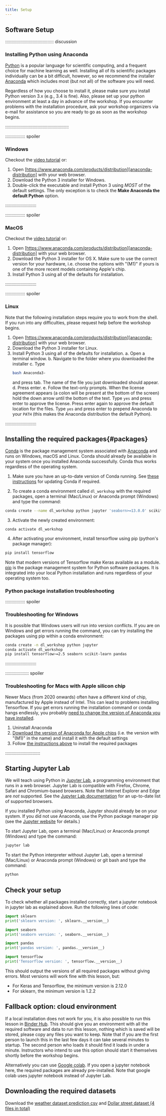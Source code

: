 ```yaml
---
title: Setup
---
```

## Software Setup

::::::::::::::::::::::::::::::::::::::: discussion

### Installing Python using Anaconda

[Python][python] is a popular language for scientific computing, and a frequent choice
for machine learning as well. Installing all of its scientific packages
individually can be a bit difficult, however, so we recommend the installer [Anaconda][anaconda]
which includes most (but not all) of the software you will need.

Regardless of how you choose to install it, please make sure you install Python
version 3.x (e.g., 3.4 is fine). Also, please set up your python environment at
least a day in advance of the workshop.  If you encounter problems with the
installation procedure, ask your workshop organizers via e-mail for assistance so
you are ready to go as soon as the workshop begins.

:::::::::::::::::::::::::::::::::::::::::::::::::::

:::::::::::::::: spoiler

### Windows

Checkout the [video tutorial][video-windows] or:

1. Open [https://www.anaconda.com/products/distribution][anaconda-distribution]
with your web browser.
2. Download the Python 3 installer for Windows.
3. Double-click the executable and install Python 3 using _MOST_ of the
   default settings. The only exception is to check the
   **Make Anaconda the default Python** option.

:::::::::::::::::::::::::

:::::::::::::::: spoiler

### MacOS

Checkout the [video tutorial][video-mac] or:

1. Open [https://www.anaconda.com/products/distribution][anaconda-distribution]
   with your web browser.
2. Download the Python 3 installer for OS X.
   Make sure to use the correct version for your hardware, 
   i.e. choose the options with "(M1)" if yours is one of the more recent models
   containing Apple's chip.
3. Install Python 3 using all of the defaults for installation.

:::::::::::::::::::::::::


:::::::::::::::: spoiler

### Linux

Note that the following installation steps require you to work from the shell.
If you run into any difficulties, please request help before the workshop begins.

1.  Open [https://www.anaconda.com/products/distribution][anaconda-distribution] with your web browser.
2.  Download the Python 3 installer for Linux.
3.  Install Python 3 using all of the defaults for installation.
    a.  Open a terminal window.
    b.  Navigate to the folder where you downloaded the installer
    c.  Type
    ```bash
    bash Anaconda3-
    ```
    and press tab.  The name of the file you just downloaded should appear.
    d.  Press enter.
    e.  Follow the text-only prompts.  When the license agreement appears (a colon
        will be present at the bottom of the screen) hold the down arrow until the
        bottom of the text. Type `yes` and press enter to approve the license. Press
        enter again to approve the default location for the files. Type `yes` and
        press enter to prepend Anaconda to your `PATH` (this makes the Anaconda
        distribution the default Python).

:::::::::::::::::::::::::

## Installing the required packages{#packages}

[Conda](https://docs.conda.io/projects/conda/en/latest/) is the package management system associated with [Anaconda](https://anaconda.org) and runs on Windows, macOS and Linux.
Conda should already be available in your system once you installed Anaconda successfully. Conda thus works regardless of the operating system.

1. Make sure you have an up-to-date version of Conda running.
See [these instructions](https://docs.anaconda.com/anaconda/install/update-version/) for updating Conda if required.

2. To create a conda environment called `dl_workshop` with the required packages, open a terminal (Mac/Linux) or Anaconda prompt (Windows) and type the command:
```bash
conda create --name dl_workshop python jupyter 'seaborn>=13.0.0' scikit-learn pandas
```

3. Activate the newly created environment:
```
conda activate dl_workshop
```

4. After activating your environment, install tensorflow using pip (python's package manager):
```bash
pip install tensorflow
```
Note that modern versions of Tensorflow make Keras available as a module. [pip](https://pip.pypa.io/en/stable/) is the package management system for Python software packages. It is integrated into your local Python installation and runs regardless of your operating system too.

### Python package installation troubleshooting

:::::::::::::::: spoiler

### Troubleshooting for Windows
It is possible that Windows users will run into version conflicts. If you are on Windows and get
errors running the command, you can try installing the packages using pip within a conda environment:

```bash
conda create -n dl_workshop python jupyter
conda activate dl_workshop
pip install tensorflow>=2.5 seaborn scikit-learn pandas
```

:::::::::::::::::::::::::

::::::::::::::::::: spoiler

### Troubleshooting for Macs with Apple silicon chip
Newer Macs (from 2020 onwards) often have a different kind of chip, manufactured by Apple instead of Intel.
This can lead to problems installing Tensorflow.
If you get errors running the installation command or conda hangs endlessly,
you probably [need to change the version of Anaconda you have installed](https://www.youtube.com/watch?v=BEUU-icPg78).

1. Uninstall Anaconda
2. [Download the version of Anaconda for Apple chips][anaconda-distribution] (i.e. the version with "(M1)" in the name)
   and install it with the default settings
3. Follow [the instructions above](#packages) to install the required packages

::::::::::::::::::::::::::::

## Starting Jupyter Lab

We will teach using Python in [Jupyter Lab][jupyter], a programming environment that runs in a web browser.
Jupyter Lab is compatible with Firefox, Chrome, Safari and Chromium-based browsers.
Note that Internet Explorer and Edge are *not* supported.
See the [Jupyter Lab documentation](https://jupyterlab.readthedocs.io/en/latest/getting_started/accessibility.html#compatibility-with-browsers-and-assistive-technology) for an up-to-date list of supported browsers.

If you installed Python using Anaconda, Jupyter should already be on your system. If
you did not use Anaconda, use the Python package manager pip
(see the [Jupyter website][jupyter-install] for details.)

To start Jupyter Lab, open a terminal (Mac/Linux) or Anaconda prompt (Windows) and type the command:

```bash
jupyter lab
```

To start the Python interpreter without Jupyter Lab, open a terminal (Mac/Linux) or Anaconda prompt (Windows)
or git bash and type the command:

```bash
python
```

## Check your setup
To check whether all packages installed correctly, start a jupyter notebook in jupyter lab as
explained above. Run the following lines of code:
```python
import sklearn
print('sklearn version: ', sklearn.__version__)

import seaborn
print('seaborn version: ', seaborn.__version__)

import pandas
print('pandas version: ', pandas.__version__)

import tensorflow
print('Tensorflow version: ', tensorflow.__version__)
```

This should output the versions of all required packages without giving errors.
Most versions will work fine with this lesson, but:
- For Keras and Tensorflow, the minimum version is 2.12.0
- For sklearn, the minimum version is 1.2.2

## Fallback option: cloud environment
If a local installation does not work for you, it is also possible to run this lesson in [Binder Hub](https://mybinder.org/v2/gh/carpentries-incubator/deep-learning-intro/scaffolds). This should give you an environment with all the required software and data to run this lesson, nothing which is saved will be stored, please copy any files you want to keep. Note that if you are the first person to launch this in the last few days it can take several minutes to startup. The second person who loads it should find it loads in under a minute. Instructors who intend to use this option should start it themselves shortly before the workshop begins.

Alternatively you can use [Google colab](https://colab.research.google.com/). If you open a jupyter notebook here, the required packages are already pre-installed. Note that google colab uses jupyter notebook instead of Jupyter Lab.

## Downloading the required datasets

Download the [weather dataset prediction csv][weatherdata] and [Dollar street dataset (4 files in total)][dollar-street]

[anaconda]: https://www.anaconda.com/products/individual
[anaconda-distribution]: https://www.anaconda.com/products/distribution
[dollar-street]: https://zenodo.org/api/records/10970014/files-archive
[jupyter]: http://jupyter.org/
[jupyter-install]: http://jupyter.readthedocs.io/en/latest/install.html#optional-for-experienced-python-developers-installing-jupyter-with-pip
[python]: https://python.org
[video-mac]: https://www.youtube.com/watch?v=TcSAln46u9U
[video-windows]: https://www.youtube.com/watch?v=xxQ0mzZ8UvA
[penguindata]: https://zenodo.org/record/3960218/files/allisonhorst/palmerpenguins-v0.1.0.zip?download=1
[weatherdata]: https://zenodo.org/record/5071376/files/weather_prediction_dataset_light.csv?download=1
[weatherbbqdata]: https://zenodo.org/record/4980359/files/weather_prediction_bbq_labels.csv?download=1


